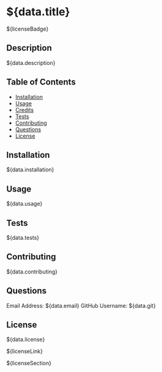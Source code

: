 # ${data.title}

${licenseBadge}

## Description

${data.description}

## Table of Contents

- [Installation](#installation)
- [Usage](#usage)
- [Credits](#credits)
- [Tests](#tests)
- [Contributing](#contributing)
- [Questions](#questions)
- [License](#license)

## Installation

${data.installation}

## Usage

${data.usage}

## Tests

${data.tests}

## Contributing

${data.contributing}

## Questions

Email Address: ${data.email}
GitHub Username:  ${data.git}

## License

${data.license}

${licenseLink}

${licenseSection}